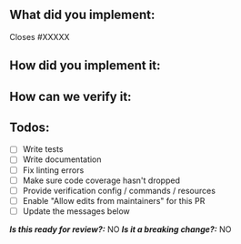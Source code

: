 <!--
1. Please check out and follow our Contributing Guidelines: https://github.com/serverless/serverless/blob/master/CONTRIBUTING.md
2. Do not remove any section of the template. If something is not applicable leave it empty but leave it in the PR
3. Please follow the template, otherwise we'll have to ask you to update it and it will take longer until your PR is merged
-->

## What did you implement:

Closes #XXXXX

<!--
Briefly describe the feature if no issue exists for this PR
-->

## How did you implement it:

<!--
If this is a nontrivial change please briefly describe your implementation so its easy for us to understand and review your code.
-->

## How can we verify it:

<!--
Add any applicable config, commands, screenshots or other resources
to make it easy for us to verify this works. The easier you make it for us
to review a PR, the faster we can review and merge it.

Examples:
* serverless.yml - Fully functioning to easily deploy changes
* Screenshots - Showing the difference between your output and the master
* AWS CLI commands - To list AWS resources and show that the correct config is in place
* Other - Anything else that comes to mind to help us evaluate
-->

## Todos:

- [ ] Write tests
- [ ] Write documentation
- [ ] Fix linting errors
- [ ] Make sure code coverage hasn't dropped
- [ ] Provide verification config / commands / resources
- [ ] Enable "Allow edits from maintainers" for this PR
- [ ] Update the messages below

***Is this ready for review?:*** NO
***Is it a breaking change?:*** NO
